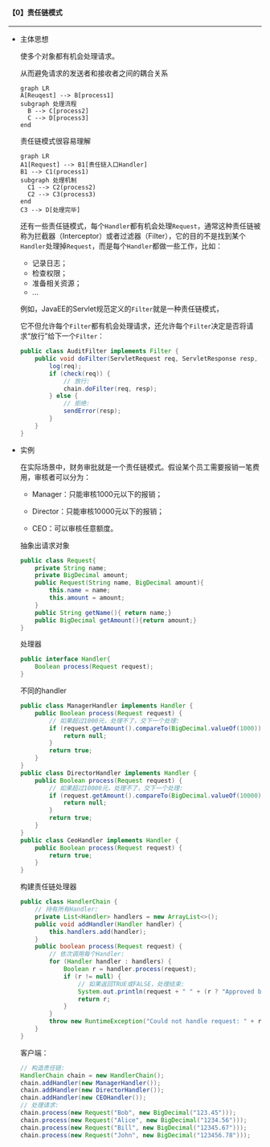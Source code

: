#### 【0】责任链模式

--------------------------

* 主体思想

  使多个对象都有机会处理请求。

  从而避免请求的发送者和接收者之间的耦合关系

  ```mermaid
  graph LR
  A[Reuqest] --> B[process1]
  subgraph 处理流程
  	B --> C[process2]
  	C --> D[process3]
  end
  
  ```

  责任链模式很容易理解

  ```mermaid
  graph LR
  A1[Request] --> B1[责任链入口Handler]
  B1 --> C1(process1)
  subgraph 处理机制 
  	C1 --> C2(process2)
  	C2 --> C3(process3)
  end
  C3 --> D[处理完毕]
  
  ```

  还有一些责任链模式，每个`Handler`都有机会处理`Request`，通常这种责任链被称为拦截器（Interceptor）或者过滤器（Filter），它的目的不是找到某个`Handler`处理掉`Request`，而是每个`Handler`都做一些工作，比如：

  - 记录日志；
  - 检查权限；
  - 准备相关资源；
  - ...

  例如，JavaEE的Servlet规范定义的`Filter`就是一种责任链模式，

  它不但允许每个`Filter`都有机会处理请求，还允许每个`Filter`决定是否将请求“放行”给下一个`Filter`：

  ```java
  public class AuditFilter implements Filter {
      public void doFilter(ServletRequest req, ServletResponse resp, FilterChain chain) throws IOException, ServletException {
          log(req);
          if (check(req)) {
              // 放行:
              chain.doFilter(req, resp);
          } else {
              // 拒绝:
              sendError(resp);
          }
      }
  }
  ```

  

* 实例

  在实际场景中，财务审批就是一个责任链模式。假设某个员工需要报销一笔费用，审核者可以分为：

  - Manager：只能审核1000元以下的报销；

  - Director：只能审核10000元以下的报销；

  - CEO：可以审核任意额度。
  
  抽象出请求对象
  
  ```java
  public class Request{
      private String name;
      private BigDecimal amount;
      public Request(String name, BigDecimal amount){
          this.name = name;
          this.amount = amount;
      }
      public String getName(){ return name;}
      public BigDecimal getAmount(){return amount;}
  }
  ```
  
  处理器
  
  ```java
  public interface Handler{
      Boolean process(Request request);
  }
  ```
  
  不同的handler
  
  ```java
  public class ManagerHandler implements Handler {
      public Boolean process(Request request) {
          // 如果超过1000元，处理不了，交下一个处理:
          if (request.getAmount().compareTo(BigDecimal.valueOf(1000)) > 0) {
              return null;
          }
          return true;
      }
  }
  public class DirectorHandler implements Handler {
      public Boolean process(Request request) {
          // 如果超过10000元，处理不了，交下一个处理:
          if (request.getAmount().compareTo(BigDecimal.valueOf(10000)) > 0) {
              return null;
          }
          return true;
      }
  }
  public class CeoHandler implements Handler {
      public Boolean process(Request request) {
          return true;
      }
  }
  ```
  
  构建责任链处理器
  
  ```java
  public class HandlerChain {
      // 持有所有Handler:
      private List<Handler> handlers = new ArrayList<>();
      public void addHandler(Handler handler) {
          this.handlers.add(handler);
      }
      public boolean process(Request request) {
          // 依次调用每个Handler:
          for (Handler handler : handlers) {
              Boolean r = handler.process(request);
              if (r != null) {
                  // 如果返回TRUE或FALSE，处理结束:
                  System.out.println(request + " " + (r ? "Approved by " : "Denied by ") + handler.getClass().getSimpleName());
                  return r;
              }
          }
          throw new RuntimeException("Could not handle request: " + request);
      }
  }
  ```
  
  客户端：
  
  ```java
  // 构造责任链:
  HandlerChain chain = new HandlerChain();
  chain.addHandler(new ManagerHandler());
  chain.addHandler(new DirectorHandler());
  chain.addHandler(new CEOHandler());
  // 处理请求:
  chain.process(new Request("Bob", new BigDecimal("123.45")));
  chain.process(new Request("Alice", new BigDecimal("1234.56")));
  chain.process(new Request("Bill", new BigDecimal("12345.67")));
  chain.process(new Request("John", new BigDecimal("123456.78")));
  ```
  
  